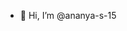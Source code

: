 - 👋 Hi, I’m @ananya-s-15

<!---
ananya-s-15/ananya-s-15 is a ✨ special ✨ repository because its `README.md` (this file) appears on your GitHub profile.
You can click the Preview link to take a look at your changes.
--->
